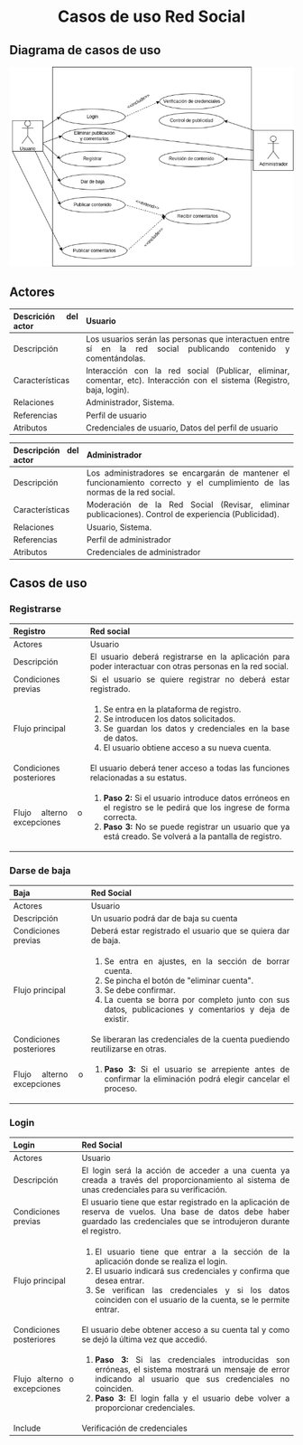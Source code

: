 <div align="justify">

# <div align="center">Casos de uso Red Social</div>

## Diagrama de casos de uso

![Diagrama red social](diagrama.drawio.png)

## Actores
| Descrición del actor | Usuario |
| ---                  | ---     |
| Descripción          | Los usuarios serán las personas que interactuen entre sí en la red social publicando contenido y comentándolas. |
| Características      | Interacción con la red social (Publicar, eliminar, comentar, etc). Interacción con el sistema (Registro, baja, login).  |
| Relaciones           | Administrador, Sistema. |
| Referencias          | Perfil de usuario |
| Atributos            | Credenciales de usuario, Datos del perfil de usuario |

| Descripción del actor | Administrador |
| ---                   | ---           |
| Descripción           | Los administradores se encargarán de mantener el funcionamiento correcto y el cumplimiento de las normas de la red social. |
| Características       | Moderación de la Red Social (Revisar, eliminar publicaciones). Control de experiencia (Publicidad). |
| Relaciones            | Usuario, Sistema. |
| Referencias           | Perfil de administrador |
| Atributos             | Credenciales de administrador |

## Casos de uso

### Registrarse
<table>
  <thead>
    <tr>
      <th>Registro</th>
      <th>Red social</th>
    </tr>
  </thead>
  <tbody>
    <tr>
      <td>Actores</td>
      <td>Usuario</td>
    </tr>
    <tr>
      <td>Descripción</td>
      <td>El usuario deberá registrarse en la aplicación para poder interactuar con otras personas en la red social.</td>
    </tr>
    <tr>
      <td>Condiciones previas</td>
      <td>Si el usuario se quiere registrar no deberá estar registrado.</td>
    </tr>
    <tr>
      <td>Flujo principal</td>
      <td>
        <ol>
          <li>Se entra en la plataforma de registro.</li>
          <li>Se introducen los datos solicitados.</li>
          <li>Se guardan los datos y credenciales en la base de datos.</li>
          <li>El usuario obtiene acceso a su nueva cuenta.</li>
        </ol>
      </td>
    </tr>
    <tr>
      <td>Condiciones posteriores</td>
      <td>El usuario deberá tener acceso a todas las funciones relacionadas a su estatus.</td>
    </tr>
    <tr>
      <td>Flujo alterno o excepciones</td>
      <td>
        <ol>
          <li><b>Paso 2:</b> Si el usuario introduce datos erróneos en el registro se le pedirá que los ingrese de forma correcta.</li>
          <li><b>Paso 3:</b> No se puede registrar un usuario que ya está creado. Se volverá a la pantalla de registro.</li>
        </ol>
      </td>
    </tr>
  </tbody>
</table>

### Darse de baja
<table>
  <thead>
    <tr>
      <th>Baja</th>
      <th>Red Social</th>
    </tr>
  </thead>
  <tbody>
    <tr>
      <td>Actores</td>
      <td>Usuario</td>
    </tr>
    <tr>
      <td>Descripción</td>
      <td>Un usuario podrá dar de baja su cuenta</td>
    </tr>
    <tr>
      <td>Condiciones previas</td>
      <td>Deberá estar registrado el usuario que se quiera dar de baja.</td>
    </tr>
    <tr>
      <td>Flujo principal</td>
      <td>
        <ol>
          <li>Se entra en ajustes, en la sección de borrar cuenta.</li>
          <li>Se pincha el botón de "eliminar cuenta".</li>
          <li>Se debe confirmar.</li>
          <li>La cuenta se borra por completo junto con sus datos, publicaciones y comentarios y deja de existir.</li>
        </ol>
      </td>
    </tr>
    <tr>
      <td>Condiciones posteriores</td>
      <td> Se liberaran las credenciales de la cuenta puediendo reutilizarse en otras.</td>
    </tr>
    <tr>
      <td>Flujo alterno o excepciones</td>
      <td>
        <ol>
          <li><b>Paso 3:</b> Si el usuario se arrepiente antes de confirmar la eliminación podrá elegir cancelar el proceso.</li>
        </ol>
      </td>
    </tr>
  </tbody>
</table>

### Login
<table>
  <thead>
    <tr>
      <th>Login</th>
      <th>Red Social</th>
    </tr>
  </thead>
  <tbody>
    <tr>
      <td>Actores</td>
      <td>Usuario</td>
    </tr>
    <tr>
      <td>Descripción</td>
      <td>El login será la acción de acceder a una cuenta ya creada a través del proporcionamiento al sistema de unas credenciales para su verificación.</td>
    </tr>
    <tr>
      <td>Condiciones previas</td>
      <td>El usuario tiene que estar registrado en la aplicación de reserva de vuelos. Una base de datos debe haber guardado las credenciales que se introdujeron durante el registro.</td>
    </tr>
    <tr>
      <td>Flujo principal</td>
      <td>
        <ol>
          <li>El usuario tiene que entrar a la sección de la aplicación donde se realiza el login.</li>
          <li>El usuario indicará sus credenciales y confirma que desea entrar.</li>
          <li>Se verifican las credenciales y si los datos coinciden con el usuario de la cuenta, se le permite entrar.</li>
        </ol>
      </td>
    </tr>
    <tr>
      <td>Condiciones posteriores</td>
      <td>El usuario debe obtener acceso a su cuenta tal y como se dejó la última vez que accedió.</td>
    </tr>
    <tr>
      <td>Flujo alterno o excepciones</td>
      <td>
        <ol>
          <li><b>Paso 3:</b> Si las credenciales introducidas son erróneas, el sistema mostrará un mensaje de error indicando al usuario que sus credenciales no coinciden.</li>
          <li><b>Paso 3:</b> El login falla y el usuario debe volver a proporcionar credenciales.</li>
        </ol>
      </td>
    </tr>
    <tr>
      <td>Include</td>
      <td>Verificación de credenciales</td>
    </tr>
  </tbody>
</table>

</div>
